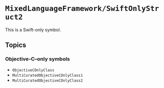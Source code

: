 # ``MixedLanguageFramework/SwiftOnlyStruct2``

This is a Swift-only symbol.

## Topics

### Objective-C–only symbols

- ``ObjectiveCOnlyClass``
- ``MultiCuratedObjectiveCOnlyClass1``
- ``MultiCuratedObjectiveCOnlyClass2``

<!-- Copyright (c) 2022 Apple Inc and the Swift Project authors. All Rights Reserved. -->
